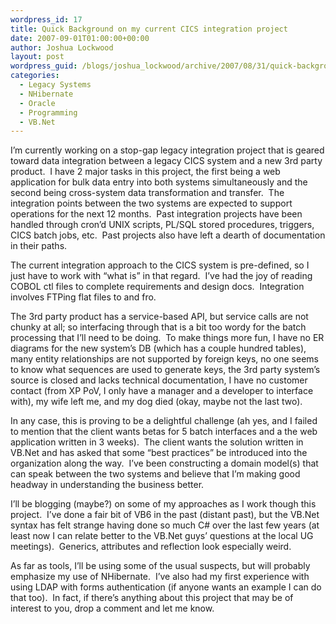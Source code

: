 ```yaml
---
wordpress_id: 17
title: Quick Background on my current CICS integration project
date: 2007-09-01T01:00:00+00:00
author: Joshua Lockwood
layout: post
wordpress_guid: /blogs/joshua_lockwood/archive/2007/08/31/quick-background-on-my-current-cics-integration-project.aspx
categories:
  - Legacy Systems
  - NHibernate
  - Oracle
  - Programming
  - VB.Net
---
```

I&#8217;m currently working on a stop-gap legacy integration project that is geared toward data integration between a legacy CICS system and a new 3rd party product.&nbsp; I have 2 major tasks in this project, the first being a web application for bulk data entry into both systems simultaneously and the second being cross-system data transformation and transfer.&nbsp; The integration points between the two systems are expected to support operations for the next 12 months.&nbsp; Past integration projects have been handled through cron&#8217;d UNIX scripts, PL/SQL stored procedures, triggers, CICS batch jobs, etc.&nbsp; Past projects also have left a dearth of documentation in their paths.


  


The current integration approach to the CICS system is pre-defined, so I just have to work with &#8220;what is&#8221; in that regard.&nbsp; I&#8217;ve had the joy of reading COBOL&nbsp;ctl files to complete requirements and design docs.&nbsp; Integration involves FTPing flat files to and fro.


  


The 3rd party product has a service-based API, but service calls are not chunky at all; so interfacing through that is a bit too wordy for the batch processing that I&#8217;ll need to be doing.&nbsp; To make things more fun, I have no ER diagrams for the new system&#8217;s DB (which has a couple hundred tables), many entity relationships are not supported by foreign keys, no one seems to know what sequences are used to generate keys, the 3rd party system&#8217;s source is closed and lacks technical documentation, I have no customer contact (from XP PoV, I only have a manager and a developer&nbsp;to interface with), my wife left me, and my dog died (okay, maybe not the last two).


  


In any case, this is proving to be a delightful challenge (ah yes, and I failed to mention that the client wants betas for 5 batch interfaces and a the web application written in 3 weeks).&nbsp; The client wants the solution written in VB.Net and has asked that some &#8220;best practices&#8221; be introduced into the organization along the way.&nbsp; I&#8217;ve been constructing a domain model(s) that can speak between the two systems and believe that I&#8217;m making good headway in understanding the business better.


  


I&#8217;ll be blogging (maybe?) on some of my approaches as I work though this project.&nbsp; I&#8217;ve done a fair bit of VB6 in the past (distant past), but the VB.Net syntax has felt strange having done so much C# over the last few years (at least now I can relate better to the VB.Net guys&#8217; questions at the local UG meetings).&nbsp; Generics, attributes&nbsp;and reflection look especially weird.


  


As far as tools, I&#8217;ll be using some of the usual suspects, but will probably emphasize my use of NHibernate.&nbsp; I&#8217;ve also had my first experience with using LDAP with forms authentication (if anyone wants an example I can do that too).&nbsp; In fact, if there&#8217;s anything about this project that may be of interest to you, drop a comment and let me know.